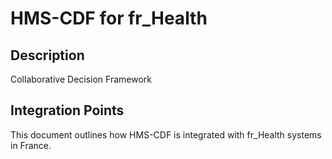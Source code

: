# HMS-CDF for fr_Health

## Description

Collaborative Decision Framework

## Integration Points

This document outlines how HMS-CDF is integrated with fr_Health systems in France.

